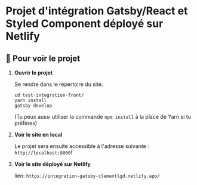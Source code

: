 # Projet d'intégration Gatsby/React et Styled Component déployé sur Netlify

## 🚀 Pour voir le projet

1.  **Ouvrir le projet**

    Se rendre dans le répertoire du site.

    ```shell
    cd test-integration-front/
    yarn install
    gatsby develop
    ```
    
    (Tu peux aussi utiliser la commande ```npm install``` à la place de Yarn si tu préfères) 

1.  **Voir le site en local**

    Le projet sera ensuite accessible à l'adresse suivante : `http://localhost:8000`!

1.  **Voir le site déployé sur Netlify**

    lien: `https://integration-gatsby-clementlgd.netlify.app/`

